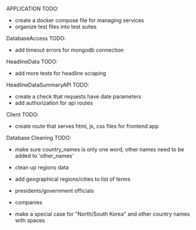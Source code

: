 APPLICATION TODO: 
- create a docker compose file for managing services 
- organize test files into test suites 


DatabaseAccess TODO:
- add timeout errors for mongodb connection

HeadlineData TODO: 
- add more tests for headline scraping


HeadlineDataSummaryAPI TODO:
- create a check that requests have date parameters 
- add authorization for api routes 


Client TODO:
- create route that serves html, js, css files for frontend app

Database Cleaning TODO:
- make sure country_names is only one word, other names need to be added to 'other_names'
- clean up regions data 
- add geographical regions/cities to list of terms 
- presidents/government officials
- companies 

- make a special case for "North/South Korea" and other country names with spaces 





